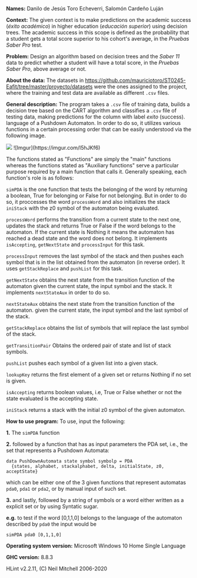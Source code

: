 **Names:** Danilo de Jesús Toro Echeverri, Salomón Cardeño Luján

**Context:**
The given context is to make predictions on the academic success (*éxito académico*) in
higher education (*educación superior*) using decision trees. The academic success in
this scope is defined as the probability that a student gets a total score superior to his
cohort's average, in the *Pruebas Saber Pro* test.

**Problem:**
Design an algorithm based on decision trees and the *Saber 11* data to predict whether a
student will have a total score, in the *Pruebas Saber Pro*, above average or not.

**About the data:**
The datasets in https://github.com/mauriciotoro/ST0245-Eafit/tree/master/proyecto/datasets
were the ones assigned to the project, where the training and test data are available as
different ```.csv``` files.

**General description:** 
The program takes a ```.csv``` file of training data, builds a decision tree based
on the CART algorithm and classifies a ```.csv``` file of testing data, making predictions
for the column with label *exito* (success).
language of a Pushdown Automaton. In order to do so, it utilizes various functions
in a certain processing order that can be easily understood via the following image.

<img src="https://imgur.com/l5hJKf6"/>
![Imgur](https://imgur.com/l5hJKf6)

The functions stated as "Functions" are simply the "main" functions whereas the functions
stated as "Auxiliary functions" serve a particular purpose required by a main function
that calls it. Generally speaking, each function's role is as follows:

```simPDA``` is the one function that tests the belonging of the word by returning
a boolean, True for belonging or False for not belonging. But in order to do so,
it proccesses the word ```processWord``` and also initializes the stack ```iniStack```
with the z0 symbol of the automaton being evaluated.

```processWord``` performs the transition from a current state to the next one, updates 
the stack and returns True or False if the word belongs to the automaton. If the current state
is Nothing it means the automaton has reached a dead state and the word does not belong.
It implements ```isAccepting```, ```getNextState``` and ```processInput``` for this task.

```processInput``` removes the last symbol of the stack and then pushes
each symbol that is in the list obtained from the automaton (in reverse order). It uses
```getStackReplace``` and ```pushList``` for this task.

```getNextState``` obtains the next state from the transition function of the automaton
given the current state, the input symbol and the stack. It implements ```nextStateAux```
in order to do so.

```nextStateAux``` obtains the next state from the transition function of the automaton.
given the current state, the input symbol and the last symbol of the stack.

```getStackReplace``` obtains the list of symbols that will replace the 
last symbol of the stack.

```getTransitionPair``` Obtains the ordered pair of state and list of stack symbols.

```pushList``` pushes each symbol of a given list into a given stack.

```lookupKey``` returns the first element of a given set or returns Nothing if no set is given.

```isAccepting``` returns boolean values, i.e, True or False whether or not the state evaluated is the
accepting state.

```iniStack``` returns a stack with the initial z0 symbol of the given automaton.

**How to use program:**
To use, input the following:

**1.** The ```simPDA``` function

**2.** followed by a function that has as input parameters the PDA set, i.e.,
the set that represents a Pushdown Automata:
```
data PushDownAutomata state symbol symbolp = PDA
  {states, alphabet, stackalphabet, delta, initialState, z0, acceptState}
```
which can be either one of the 3 given functions that represent automatas
```pda0```, ```pda1``` or ```pda2```, or by manual input of such set.

**3.** and lastly, followed by a string of symbols or a word either written
as a explicit set or by using Syntatic sugar.

**e.g.** to test if the word [0,1,1,0] belongs to the language of the automaton
described by ```pda0``` the input would be

```simPDA pda0 [0,1,1,0]```

**Operating system version:** Microsoft Windows 10 Home Single Language

**GHC version:** 8.8.3

HLint v2.2.11, (C) Neil Mitchell 2006-2020
